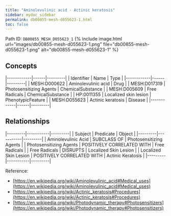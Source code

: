 ```yaml
---
title: "Aminolevulinic acid - Actinic keratosis"
sidebar: mydoc_sidebar
permalink: db00855-mesh-d055623-1.html
toc: false 
---
```



Path ID: `DB00855_MESH_D055623_1`
{% include image.html url="images/db00855-mesh-d055623-1.png" file="db00855-mesh-d055623-1.png" alt="db00855-mesh-d055623-1" %}

## Concepts

|------------|------|---------|
| Identifier | Name | Type    |
|------------|------|---------|
| MESH:D000622 | Aminolevulinic acid | Drug |
| MESH:D017319 | Photosensitizing Agents | ChemicalSubstance |
| MESH:D005609 | Free Radicals | ChemicalSubstance |
| HP:0011355 | Localized skin lesion | PhenotypicFeature |
| MESH:D055623 | Actinic keratosis | Disease |
|------------|------|---------|

## Relationships

|---------|-----------|---------|
| Subject | Predicate | Object  |
|---------|-----------|---------|
| Aminolevulinic Acid | SUBCLASS OF | Photosensitizing Agents |
| Photosensitizing Agents | POSITIVELY CORRELATED WITH | Free Radicals |
| Free Radicals | DISRUPTS | Localized Skin Lesion |
| Localized Skin Lesion | POSITIVELY CORRELATED WITH | Actinic Keratosis |
|---------|-----------|---------|

Reference: 
  - [https://en.wikipedia.org/wiki/Aminolevulinic_acid#Medical_uses](https://en.wikipedia.org/wiki/Aminolevulinic_acid#Medical_uses)
  - [https://en.wikipedia.org/wiki/Actinic_keratosis#Procedures](https://en.wikipedia.org/wiki/Actinic_keratosis#Procedures)
  - [https://en.wikipedia.org/wiki/Photodynamic_therapy#Photosensitizers](https://en.wikipedia.org/wiki/Photodynamic_therapy#Photosensitizers)
